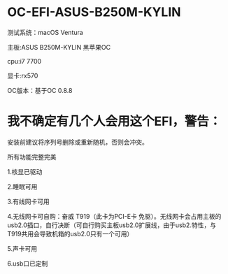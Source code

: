 # OC-EFI-ASUS-B250M-KYLIN

测试系统：macOS Ventura

主板:ASUS B250M-KYLIN 黑苹果OC

cpu:i7 7700

显卡:rx570

OC版本：基于OC 0.8.8

# 我不确定有几个人会用这个EFI，警告：

安装前建议将序列号删除或重新随机，否则会冲突。

所有功能完整完美

1.核显已驱动

2.睡眠可用

3.有线网卡可用

4.无线网卡可自购：奋威 T919（此卡为PCI-E卡 免驱）。无线网卡会占用主板的usb2.0插口，自行决断（可自行购买主板usb2.0扩展线，由于usb2.特性，与T919共用会导致机箱的usb2.0只有一个可用）

5.声卡可用

6.usb口已定制
